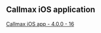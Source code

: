 ## Callmax iOS application
 
[Callmax iOS app - 4.0.0 - 16](itms-services://?action=download-manifest&url=https://dl.dropboxusercontent.com/s/gzxsru9m2qvcjrz/callmax-4.0.0-16.plist)  
